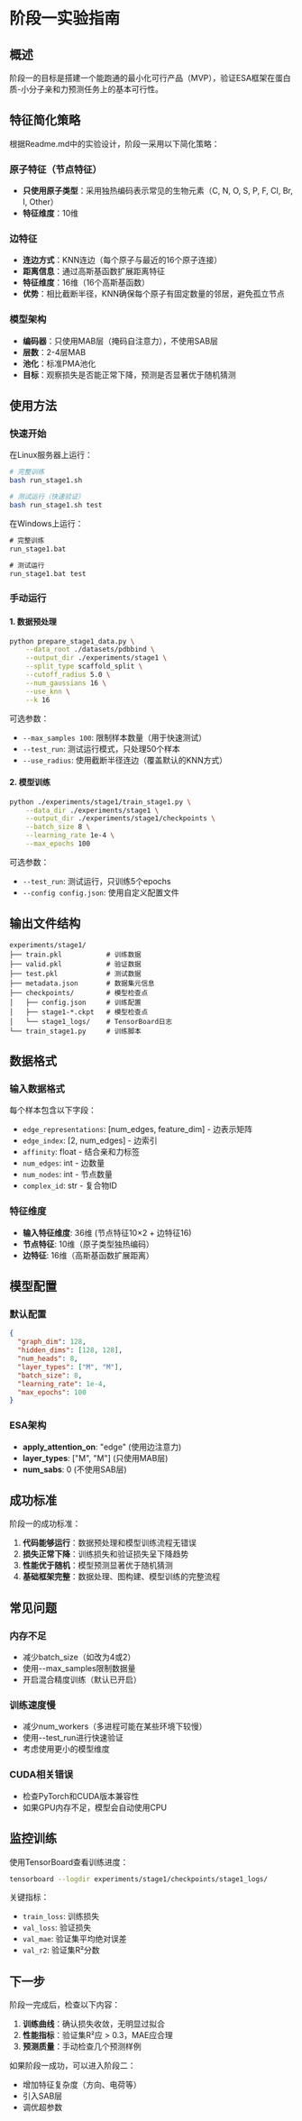 # 阶段一实验指南

## 概述

阶段一的目标是搭建一个能跑通的最小化可行产品（MVP），验证ESA框架在蛋白质-小分子亲和力预测任务上的基本可行性。

## 特征简化策略

根据Readme.md中的实验设计，阶段一采用以下简化策略：

### 原子特征（节点特征）
- **只使用原子类型**：采用独热编码表示常见的生物元素（C, N, O, S, P, F, Cl, Br, I, Other）
- **特征维度**：10维

### 边特征
- **连边方式**：KNN连边（每个原子与最近的16个原子连接）
- **距离信息**：通过高斯基函数扩展距离特征
- **特征维度**：16维（16个高斯基函数）
- **优势**：相比截断半径，KNN确保每个原子有固定数量的邻居，避免孤立节点

### 模型架构
- **编码器**：只使用MAB层（掩码自注意力），不使用SAB层
- **层数**：2-4层MAB
- **池化**：标准PMA池化
- **目标**：观察损失是否能正常下降，预测是否显著优于随机猜测

## 使用方法

### 快速开始

在Linux服务器上运行：

```bash
# 完整训练
bash run_stage1.sh

# 测试运行（快速验证）
bash run_stage1.sh test
```

在Windows上运行：

```cmd
# 完整训练
run_stage1.bat

# 测试运行
run_stage1.bat test
```

### 手动运行

#### 1. 数据预处理

```bash
python prepare_stage1_data.py \
    --data_root ./datasets/pdbbind \
    --output_dir ./experiments/stage1 \
    --split_type scaffold_split \
    --cutoff_radius 5.0 \
    --num_gaussians 16 \
    --use_knn \
    --k 16
```

可选参数：
- `--max_samples 100`: 限制样本数量（用于快速测试）
- `--test_run`: 测试运行模式，只处理50个样本
- `--use_radius`: 使用截断半径连边（覆盖默认的KNN方式）

#### 2. 模型训练

```bash
python ./experiments/stage1/train_stage1.py \
    --data_dir ./experiments/stage1 \
    --output_dir ./experiments/stage1/checkpoints \
    --batch_size 8 \
    --learning_rate 1e-4 \
    --max_epochs 100
```

可选参数：
- `--test_run`: 测试运行，只训练5个epochs
- `--config config.json`: 使用自定义配置文件

## 输出文件结构

```
experiments/stage1/
├── train.pkl           # 训练数据
├── valid.pkl           # 验证数据  
├── test.pkl            # 测试数据
├── metadata.json       # 数据集元信息
├── checkpoints/        # 模型检查点
│   ├── config.json     # 训练配置
│   ├── stage1-*.ckpt   # 模型检查点
│   └── stage1_logs/    # TensorBoard日志
└── train_stage1.py     # 训练脚本
```

## 数据格式

### 输入数据格式
每个样本包含以下字段：
- `edge_representations`: [num_edges, feature_dim] - 边表示矩阵
- `edge_index`: [2, num_edges] - 边索引
- `affinity`: float - 结合亲和力标签
- `num_edges`: int - 边数量
- `num_nodes`: int - 节点数量
- `complex_id`: str - 复合物ID

### 特征维度
- **输入特征维度**: 36维 (节点特征10×2 + 边特征16)
- **节点特征**: 10维（原子类型独热编码）
- **边特征**: 16维（高斯基函数扩展距离）

## 模型配置

### 默认配置
```json
{
  "graph_dim": 128,
  "hidden_dims": [128, 128],
  "num_heads": 8,
  "layer_types": ["M", "M"],
  "batch_size": 8,
  "learning_rate": 1e-4,
  "max_epochs": 100
}
```

### ESA架构
- **apply_attention_on**: "edge" (使用边注意力)
- **layer_types**: ["M", "M"] (只使用MAB层)
- **num_sabs**: 0 (不使用SAB层)

## 成功标准

阶段一的成功标准：

1. **代码能够运行**：数据预处理和模型训练流程无错误
2. **损失正常下降**：训练损失和验证损失呈下降趋势
3. **性能优于随机**：模型预测显著优于随机猜测
4. **基础框架完整**：数据处理、图构建、模型训练的完整流程

## 常见问题

### 内存不足
- 减少batch_size（如改为4或2）
- 使用--max_samples限制数据量
- 开启混合精度训练（默认已开启）

### 训练速度慢
- 减少num_workers（多进程可能在某些环境下较慢）
- 使用--test_run进行快速验证
- 考虑使用更小的模型维度

### CUDA相关错误
- 检查PyTorch和CUDA版本兼容性
- 如果GPU内存不足，模型会自动使用CPU

## 监控训练

使用TensorBoard查看训练进度：

```bash
tensorboard --logdir experiments/stage1/checkpoints/stage1_logs/
```

关键指标：
- `train_loss`: 训练损失
- `val_loss`: 验证损失  
- `val_mae`: 验证集平均绝对误差
- `val_r2`: 验证集R²分数

## 下一步

阶段一完成后，检查以下内容：

1. **训练曲线**：确认损失收敛，无明显过拟合
2. **性能指标**：验证集R²应 > 0.3，MAE应合理
3. **预测质量**：手动检查几个预测样例

如果阶段一成功，可以进入阶段二：
- 增加特征复杂度（方向、电荷等）
- 引入SAB层
- 调优超参数
